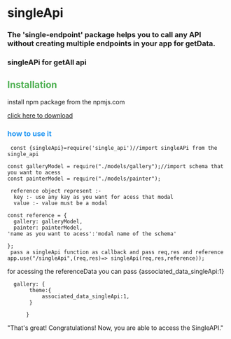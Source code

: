 # singleApi

### The 'single-endpoint' package helps you to call any API without creating multiple endpoints in your app for getData.
### singleAPi for getAll api


## <span style="color:#4caf50">Installation

<p> install npm package from the npmjs.com </p>
<a href="https://www.npmjs.com/package/single_api">click here to download</a>
</span>

### <span style="color:#2196f3">how to use it</span>
```
 const {singleApi}=require('single_api')//import singleAPi from the single_api

const galleryModel = require("./models/gallery");//import schema that you want to acess
const painterModel = require("./models/painter");

 reference object represent :-
  key :- use any kay as you want for acess that modal
  value :- value must be a modal
  
const reference = {
  gallery: galleryModel,
  painter: painterModel,
'name as you want to acess':'modal name of the schema'

};
 pass a singleApi function as callback and pass req,res and reference
app.use("/singleApi",(req,res)=> singleApi(req,res,reference));
```

for acessing the referenceData you can pass {associated_data_singleApi:1}

```
  gallery: {
       theme:{
           associated_data_singleApi:1,
       }
       
      }
```
"That's great! Congratulations! Now, you are able to access the SingleAPI."



